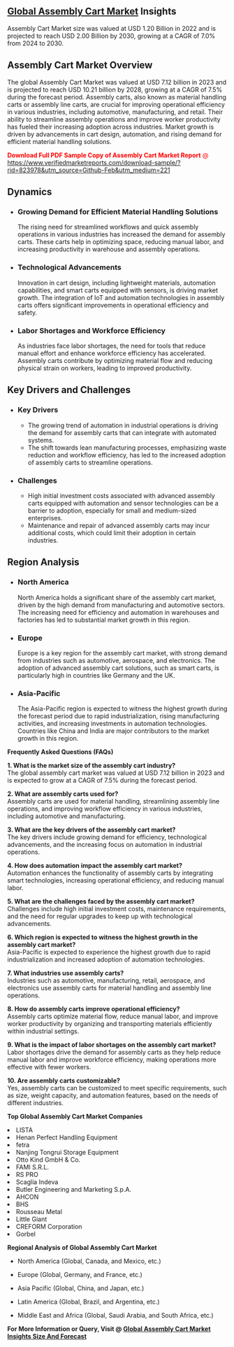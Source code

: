 <h2><a href="https://www.verifiedmarketreports.com/download-sample/?rid=823978&amp;utm_source=Github&amp;utm_medium=221" target="_blank">Global Assembly Cart Market</a> Insights</h2><p>Assembly Cart Market size was valued at USD 1.20 Billion in 2022 and is projected to reach USD 2.00 Billion by 2030, growing at a CAGR of 7.0% from 2024 to 2030.</p><p> <h2>Assembly Cart Market Overview</h2> <p>The global Assembly Cart Market was valued at USD 7.12 billion in 2023 and is projected to reach USD 10.21 billion by 2028, growing at a CAGR of 7.5% during the forecast period. Assembly carts, also known as material handling carts or assembly line carts, are crucial for improving operational efficiency in various industries, including automotive, manufacturing, and retail. Their ability to streamline assembly operations and improve worker productivity has fueled their increasing adoption across industries. Market growth is driven by advancements in cart design, automation, and rising demand for efficient material handling solutions.</p> <p><p><span class=""><span style="color: #ff0000;"><strong>Download Full PDF Sample Copy of Assembly Cart Market Report</strong> @ </span><a href="https://www.verifiedmarketreports.com/download-sample/?rid=823978&amp;utm_source=Github-Feb&amp;utm_medium=221" target="_blank">https://www.verifiedmarketreports.com/download-sample/?rid=823978&amp;utm_source=Github-Feb&amp;utm_medium=221</a></span></p></p> <h2>Dynamics</h2> <ul> <li><h3>Growing Demand for Efficient Material Handling Solutions</h3> The rising need for streamlined workflows and quick assembly operations in various industries has increased the demand for assembly carts. These carts help in optimizing space, reducing manual labor, and increasing productivity in warehouse and assembly operations.</li> <li><h3>Technological Advancements</h3> Innovation in cart design, including lightweight materials, automation capabilities, and smart carts equipped with sensors, is driving market growth. The integration of IoT and automation technologies in assembly carts offers significant improvements in operational efficiency and safety.</li> <li><h3>Labor Shortages and Workforce Efficiency</h3> As industries face labor shortages, the need for tools that reduce manual effort and enhance workforce efficiency has accelerated. Assembly carts contribute by optimizing material flow and reducing physical strain on workers, leading to improved productivity.</li> </ul> <h2>Key Drivers and Challenges</h2> <ul> <li><h3>Key Drivers</h3> <ul> <li>The growing trend of automation in industrial operations is driving the demand for assembly carts that can integrate with automated systems.</li> <li>The shift towards lean manufacturing processes, emphasizing waste reduction and workflow efficiency, has led to the increased adoption of assembly carts to streamline operations.</li> </ul> </li> <li><h3>Challenges</h3> <ul> <li>High initial investment costs associated with advanced assembly carts equipped with automation and sensor technologies can be a barrier to adoption, especially for small and medium-sized enterprises.</li> <li>Maintenance and repair of advanced assembly carts may incur additional costs, which could limit their adoption in certain industries.</li> </ul> </li> </ul> <h2>Region Analysis</h2> <ul> <li><h3>North America</h3> North America holds a significant share of the assembly cart market, driven by the high demand from manufacturing and automotive sectors. The increasing need for efficiency and automation in warehouses and factories has led to substantial market growth in this region.</li> <li><h3>Europe</h3> Europe is a key region for the assembly cart market, with strong demand from industries such as automotive, aerospace, and electronics. The adoption of advanced assembly cart solutions, such as smart carts, is particularly high in countries like Germany and the UK.</li> <li><h3>Asia-Pacific</h3> The Asia-Pacific region is expected to witness the highest growth during the forecast period due to rapid industrialization, rising manufacturing activities, and increasing investments in automation technologies. Countries like China and India are major contributors to the market growth in this region.</li> </ul> <p><strong>Frequently Asked Questions (FAQs)</strong></p> <p><strong>1. What is the market size of the assembly cart industry?</strong><br>The global assembly cart market was valued at USD 7.12 billion in 2023 and is expected to grow at a CAGR of 7.5% during the forecast period.</p> <p><strong>2. What are assembly carts used for?</strong><br>Assembly carts are used for material handling, streamlining assembly line operations, and improving workflow efficiency in various industries, including automotive and manufacturing.</p> <p><strong>3. What are the key drivers of the assembly cart market?</strong><br>The key drivers include growing demand for efficiency, technological advancements, and the increasing focus on automation in industrial operations.</p> <p><strong>4. How does automation impact the assembly cart market?</strong><br>Automation enhances the functionality of assembly carts by integrating smart technologies, increasing operational efficiency, and reducing manual labor.</p> <p><strong>5. What are the challenges faced by the assembly cart market?</strong><br>Challenges include high initial investment costs, maintenance requirements, and the need for regular upgrades to keep up with technological advancements.</p> <p><strong>6. Which region is expected to witness the highest growth in the assembly cart market?</strong><br>Asia-Pacific is expected to experience the highest growth due to rapid industrialization and increased adoption of automation technologies.</p> <p><strong>7. What industries use assembly carts?</strong><br>Industries such as automotive, manufacturing, retail, aerospace, and electronics use assembly carts for material handling and assembly line operations.</p> <p><strong>8. How do assembly carts improve operational efficiency?</strong><br>Assembly carts optimize material flow, reduce manual labor, and improve worker productivity by organizing and transporting materials efficiently within industrial settings.</p> <p><strong>9. What is the impact of labor shortages on the assembly cart market?</strong><br>Labor shortages drive the demand for assembly carts as they help reduce manual labor and improve workforce efficiency, making operations more effective with fewer workers.</p> <p><strong>10. Are assembly carts customizable?</strong><br>Yes, assembly carts can be customized to meet specific requirements, such as size, weight capacity, and automation features, based on the needs of different industries.</p> </p><p><strong>Top Global Assembly Cart Market Companies</strong></p><div data-test-id=""><p><li>LISTA</li><li> Henan Perfect Handling Equipment</li><li> fetra</li><li> Nanjing Tongrui Storage Equipment</li><li> Otto Kind GmbH & Co.</li><li> FAMI S.R.L.</li><li> RS PRO</li><li> Scaglia Indeva</li><li> Butler Engineering and Marketing S.p.A.</li><li> AHCON</li><li> BHS</li><li> Rousseau Metal</li><li> Little Giant</li><li> CREFORM Corporation</li><li> Gorbel</li></p><div><strong>Regional Analysis of&nbsp;Global Assembly Cart Market</strong></div><ul><li dir="ltr"><p dir="ltr">North America&nbsp;(Global, Canada, and Mexico, etc.)</p></li><li dir="ltr"><p dir="ltr">Europe (Global, Germany, and France, etc.)</p></li><li dir="ltr"><p dir="ltr">Asia Pacific&nbsp;(Global, China, and Japan, etc.)</p></li><li dir="ltr"><p dir="ltr">Latin America&nbsp;(Global, Brazil, and Argentina, etc.)</p></li><li dir="ltr">Middle East and Africa&nbsp;(Global, Saudi Arabia, and South Africa, etc.)</li></ul><p><strong>For More Information or Query, Visit @&nbsp;</strong><strong><a href="https://www.verifiedmarketreports.com/product/assembly-cart-market/?utm_source=Github&amp;utm_medium=221" target="_blank">Global Assembly Cart Market Insights Size And Forecast</a></strong></p></div>
